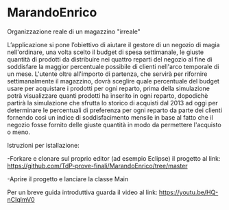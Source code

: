 # MarandoEnrico

Organizzazione reale di un magazzino "irreale"

L’applicazione si pone l’obiettivo di aiutare il gestore di un negozio di magia nell'ordinare, una volta scelto il budget di spesa settimanale, le giuste quantità di prodotti da distribuire nei quattro reparti del negozio al fine di soddisfare la maggior percentuale possibile di clienti nell'arco temporale di un mese. L'utente oltre all'importo di partenza, che servirà per rifornire settimanalmente il magazzino, dovrà sceglire quale percentuale del budget usare per acquistare i prodotti per ogni reparto, prima della simulazione potrà visualizzare quanti prodotti ha inserito in ogni reparto, dopodichè partirà la simulazione che sfrutta lo storico di acquisti dal 2013 ad oggi per determinare le percentuali di preferenza per ogni reparto da parte dei clienti fornendo così un indice di soddisfacimento mensile in base al fatto che il negozio fosse fornito delle giuste quantità in modo da permettere l'acquisto o meno.

Istruzioni per istallazione:

-Forkare e clonare sul proprio editor (ad esempio Eclipse) il progetto al link: https://github.com/TdP-prove-finali/MarandoEnrico/tree/master

-Aprire il progetto e lanciare la classe Main

Per un breve guida introduttiva guarda il video al link: https://youtu.be/HQ-nCIqlmV0
